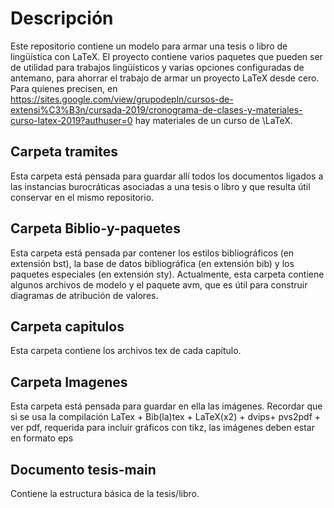 # Descripción
Este repositorio contiene un modelo para armar una tesis o libro de lingüística con LaTeX. El proyecto contiene varios paquetes que pueden ser de utilidad para trabajos lingüísticos y varias opciones configuradas de antemano, para ahorrar el trabajo de armar un proyecto LaTeX desde cero. Para quienes precisen, en https://sites.google.com/view/grupodepln/cursos-de-extensi%C3%B3n/cursada-2019/cronograma-de-clases-y-materiales-curso-latex-2019?authuser=0 hay materiales de un curso de \LaTeX.

## Carpeta tramites

Esta carpeta está pensada para guardar allí todos los documentos ligados a las instancias burocráticas asociadas a una tesis o libro y que resulta útil conservar en el mismo repositorio.

## Carpeta Biblio-y-paquetes

Esta carpeta está pensada par contener los estilos bibliográficos (en extensión bst), la base de datos bibliográfica (en extensión bib) y los paquetes especiales (en extensión sty). Actualmente, esta carpeta contiene algunos archivos de modelo y el paquete avm, que es útil para construir diagramas de atribución de valores.

## Carpeta capitulos

Esta carpeta contiene los archivos tex de cada capítulo. 

## Carpeta Imagenes
Esta carpeta está pensada para guardar en ella las imágenes. Recordar que si se usa la compilación LaTex + Bib(la)tex + LaTeX(x2) + dvips+ pvs2pdf + ver pdf, requerida para incluir gráficos con tikz, las imágenes deben estar en formato eps

## Documento tesis-main

Contiene la estructura básica de la tesis/libro.



